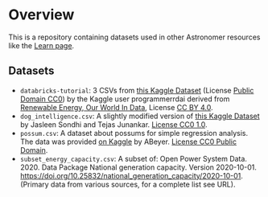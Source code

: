 # Overview

This is a repository containing datasets used in other Astronomer resources like the [Learn page](https://docs.astronomer.io/learn).

## Datasets

- `databricks-tutorial`: 3 CSVs from [this Kaggle Dataset](https://www.kaggle.com/datasets/programmerrdai/renewable-energy) (License [Public Domain CC0](https://creativecommons.org/publicdomain/zero/1.0/)) by the Kaggle user programmerrdai derived from [Renewable Energy, Our World In Data](https://ourworldindata.org/renewable-energy), License [CC BY 4.0](https://creativecommons.org/licenses/by/4.0/). 
- `dog_intelligence.csv`: A slightly modified version of [this Kaggle Dataset](https://www.kaggle.com/datasets/jasleensondhi/dog-intelligence-comparison-based-on-size) by Jasleen Sondhi and Tejas Junankar. [License CC0 1.0](https://creativecommons.org/publicdomain/zero/1.0/).
- `possum.csv`: A dataset about possums for simple regression analysis. The data was provided [on Kaggle](https://www.kaggle.com/datasets/abrambeyer/openintro-possum) by ABeyer. [License CC0 Public Domain](https://creativecommons.org/publicdomain/zero/1.0/).
- `subset_energy_capacity.csv`: A subset of: Open Power System Data. 2020. Data Package National generation capacity. Version 2020-10-01. https://doi.org/10.25832/national_generation_capacity/2020-10-01. (Primary data from various sources, for a complete list see URL).